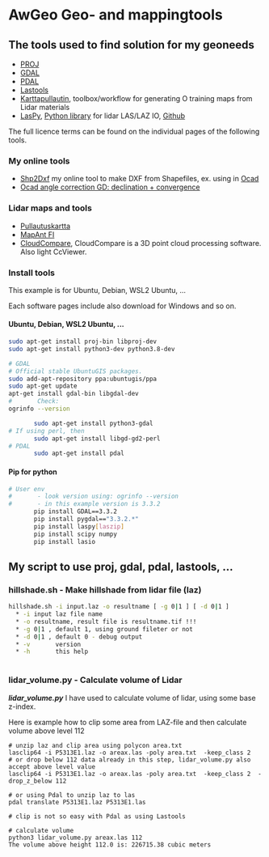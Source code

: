 # AwGeo Geo- and mappingtools


## The tools used to find solution for my geoneeds ###
    
   * [PROJ](https://proj.org/)
   * [GDAL](https://gdal.org/)
   * [PDAL](https://pdal.io/)
   * [Lastools](https://lastools.github.io/)
   * [Karttapullautin](https://www.routegadget.net/karttapullautin/), toolbox/workflow for generating O training maps from Lidar materials
   * [LasPy](https://laspy.readthedocs.io/), [Python library](https://pypi.org/project/laspy/) for lidar LAS/LAZ IO, [Github](https://github.com/laspy/laspy)

The full licence terms can be found on the individual pages of the following tools.

### My online tools
   * [Shp2Dxf](https://awot.fi/sf/ocad/shp2dxf) my online tool to make DXF from Shapefiles, ex. using in [Ocad](https://ocad.com)
   * [Ocad angle correction GD: declination + convergence](https://awot.fi/sf/ocad/ocaddec?lang=eng)

### Lidar maps and tools
   * [Pullautuskartta](https://pullautuskartta.fi/)
   * [MapAnt FI](https://mapant.fi/)
   * [CloudCompare](https://github.com/cloudcompare/cloudcompare), CloudCompare is a 3D point cloud processing software. Also light CcViewer.

### Install tools
This example is for Ubuntu, Debian, WSL2 Ubuntu, ... 

Each software pages include also download for Windows and so on.

#### Ubuntu, Debian, WSL2 Ubuntu, ...

```sh
sudo apt-get install proj-bin libproj-dev
sudo apt-get install python3-dev python3.8-dev

# GDAL
# Official stable UbuntuGIS packages.
sudo add-apt-repository ppa:ubuntugis/ppa
sudo apt-get update
apt-get install gdal-bin libgdal-dev
#       Check:
ogrinfo --version

       sudo apt-get install python3-gdal
# If using perl, then
       sudo apt-get install libgd-gd2-perl
# PDAL
       sudo apt-get install pdal
```

#### Pip for python
```sh
# User env
#       - look version using: ogrinfo --version
#       - in this example version is 3.3.2
       pip install GDAL==3.3.2
       pip install pygdal=="3.3.2.*"
       pip install laspy[laszip]
       pip install scipy numpy
       pip install lasio


```


## My script to use proj, gdal, pdal, lastools, ...

### hillshade.sh - Make hillshade from lidar file (laz)

```sh
hillshade.sh -i input.laz -o resultname [ -g 0|1 ] [ -d 0|1 ]
  * -i input laz file name
  * -o resultname, result file is resultname.tif !!!
  * -g 0|1 , default 1, using ground fileter or not
  * -d 0|1 , default 0 - debug output
  * -v 	     version
  * -h       this help
  
```

### lidar_volume.py - Calculate volume of Lidar

***lidar_volume.py*** I have used to calculate volume of lidar, using some base z-index.

Here is example how to clip some area from LAZ-file and then calculate volume above level 112
```
# unzip laz and clip area using polycon area.txt
lasclip64 -i P5313E1.laz -o areax.las -poly area.txt  -keep_class 2
# or drop below 112 data already in this step, lidar_volume.py also accept above level value
lasclip64 -i P5313E1.laz -o areax.las -poly area.txt  -keep_class 2  -drop_z_below 112

# or using Pdal to unzip laz to las
pdal translate P5313E1.laz P5313E1.las

# clip is not so easy with Pdal as using Lastools

# calculate volume 
python3 lidar_volume.py areax.las 112
The volume above height 112.0 is: 226715.38 cubic meters

